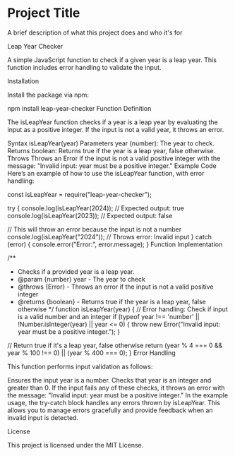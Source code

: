 
# Project Title

A brief description of what this project does and who it's for


Leap Year Checker

A simple JavaScript function to check if a given year is a leap year. This function includes error handling to validate the input.

Installation

Install the package via npm:

npm install leap-year-checker
Function Definition

The isLeapYear function checks if a year is a leap year by evaluating the input as a positive integer. If the input is not a valid year, it throws an error.

Syntax
isLeapYear(year)
Parameters
year (number): The year to check.
Returns
boolean: Returns true if the year is a leap year, false otherwise.
Throws
Throws an Error if the input is not a valid positive integer with the message: "Invalid input: year must be a positive integer."
Example Code
Here’s an example of how to use the isLeapYear function, with error handling:

const isLeapYear = require("leap-year-checker");

try {
  console.log(isLeapYear(2024)); // Expected output: true
  console.log(isLeapYear(2023)); // Expected output: false

  // This will throw an error because the input is not a number
  console.log(isLeapYear("2024")); // Throws error: Invalid input
} catch (error) {
  console.error("Error:", error.message);
}
Function Implementation

/**
 * Checks if a provided year is a leap year.
 * @param {number} year - The year to check
 * @throws {Error} - Throws an error if the input is not a valid positive integer
 * @returns {boolean} - Returns true if the year is a leap year, false otherwise
 */
function isLeapYear(year) {
  // Error handling: Check if input is a valid number and an integer
  if (typeof year !== 'number' || !Number.isInteger(year) || year <= 0) {
    throw new Error("Invalid input: year must be a positive integer.");
  }

  // Return true if it's a leap year, false otherwise
  return (year % 4 === 0 && year % 100 !== 0) || (year % 400 === 0);
}
Error Handling

This function performs input validation as follows:

Ensures the input year is a number.
Checks that year is an integer and greater than 0.
If the input fails any of these checks, it throws an error with the message:
"Invalid input: year must be a positive integer."
In the example usage, the try-catch block handles any errors thrown by isLeapYear. This allows you to manage errors gracefully and provide feedback when an invalid input is detected.

License

This project is licensed under the MIT License.